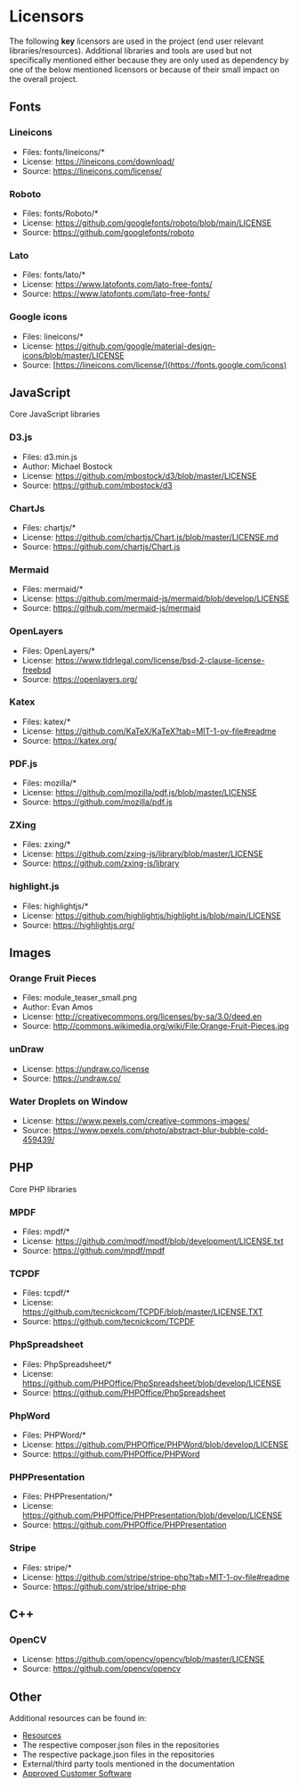# Licensors #

The following **key** licensors are used in the project (end user relevant libraries/resources). Additional libraries and tools are used but not specifically mentioned either because they are only used as dependency by one of the below mentioned licensors or because of their small impact on the overall project.

## Fonts ##

### Lineicons

* Files: fonts/lineicons/*
* License: https://lineicons.com/download/
* Source: https://lineicons.com/license/

### Roboto

* Files: fonts/Roboto/*
* License: https://github.com/googlefonts/roboto/blob/main/LICENSE
* Source: https://github.com/googlefonts/roboto

### Lato

* Files: fonts/lato/*
* License: https://www.latofonts.com/lato-free-fonts/
* Source: https://www.latofonts.com/lato-free-fonts/

### Google icons

* Files: lineicons/*
* License: https://github.com/google/material-design-icons/blob/master/LICENSE
* Source: [https://lineicons.com/license/](https://fonts.google.com/icons)

## JavaScript ##

Core JavaScript libraries

### D3.js ###

* Files: d3.min.js
* Author: Michael Bostock
* License: https://github.com/mbostock/d3/blob/master/LICENSE
* Source: https://github.com/mbostock/d3

### ChartJs

* Files: chartjs/*
* License: https://github.com/chartjs/Chart.js/blob/master/LICENSE.md
* Source: https://github.com/chartjs/Chart.js

### Mermaid

* Files: mermaid/*
* License: https://github.com/mermaid-js/mermaid/blob/develop/LICENSE
* Source: https://github.com/mermaid-js/mermaid

### OpenLayers

* Files: OpenLayers/*
* License: https://www.tldrlegal.com/license/bsd-2-clause-license-freebsd
* Source: https://openlayers.org/

### Katex

* Files: katex/*
* License: https://github.com/KaTeX/KaTeX?tab=MIT-1-ov-file#readme
* Source: https://katex.org/

### PDF.js

* Files: mozilla/*
* License: https://github.com/mozilla/pdf.js/blob/master/LICENSE
* Source: https://github.com/mozilla/pdf.js

### ZXing

* Files: zxing/*
* License: https://github.com/zxing-js/library/blob/master/LICENSE
* Source: https://github.com/zxing-js/library

### highlight.js

* Files: highlightjs/*
* License: https://github.com/highlightjs/highlight.js/blob/main/LICENSE
* Source: https://highlightjs.org/

## Images

### Orange Fruit Pieces ###
* Files: module_teaser_small.png
* Author: Evan Amos
* License: http://creativecommons.org/licenses/by-sa/3.0/deed.en
* Source: http://commons.wikimedia.org/wiki/File:Orange-Fruit-Pieces.jpg

### unDraw

* License: https://undraw.co/license
* Source: https://undraw.co/

### Water Droplets on Window

* License: https://www.pexels.com/creative-commons-images/
* Source: https://www.pexels.com/photo/abstract-blur-bubble-cold-459439/

## PHP

Core PHP libraries

### MPDF

* Files: mpdf/*
* License: https://github.com/mpdf/mpdf/blob/development/LICENSE.txt
* Source: https://github.com/mpdf/mpdf

### TCPDF

* Files: tcpdf/*
* License: https://github.com/tecnickcom/TCPDF/blob/master/LICENSE.TXT
* Source: https://github.com/tecnickcom/TCPDF

### PhpSpreadsheet

* Files: PhpSpreadsheet/*
* License: https://github.com/PHPOffice/PhpSpreadsheet/blob/develop/LICENSE
* Source: https://github.com/PHPOffice/PhpSpreadsheet

### PhpWord

* Files: PHPWord/*
* License: https://github.com/PHPOffice/PHPWord/blob/develop/LICENSE
* Source: https://github.com/PHPOffice/PHPWord

### PHPPresentation

* Files: PHPPresentation/*
* License: https://github.com/PHPOffice/PHPPresentation/blob/develop/LICENSE
* Source: https://github.com/PHPOffice/PHPPresentation

### Stripe

* Files: stripe/*
* License: https://github.com/stripe/stripe-php?tab=MIT-1-ov-file#readme
* Source: https://github.com/stripe/stripe-php

## C++

### OpenCV

* License: https://github.com/opencv/opencv/blob/master/LICENSE
* Source: https://github.com/opencv/opencv

## Other

Additional resources can be found in:

* [Resources](https://github.com/Karaka-Management/Resources)
* The respective composer.json files in the repositories
* The respective package.json files in the repositories
* External/third party tools mentioned in the documentation
* [Approved Customer Software](../Processes/Support/Approved%20Customer%20Software.md)
